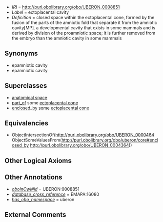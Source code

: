  * *IRI* = http://purl.obolibrary.org/obo/UBERON_0008851
 * *Label* = ectoplacental cavity
 * *Definition* = closed space within the ectoplacental cone, formed by the fusion of the parts of the amniotic fold that separate it from the amniotic cavity[MP]. a developmental cavity that exists in some mammals and is derived by division of the proamniotic space; it is further removed from the embryo than the amniotic cavity in some mammals

## Synonyms

 * epamniotic cavity
 * epamniotic cavity

## Superclasses

 * [anatomical space](../../UBERON/64/UBERON_0000464.md)
 * [part_of](../../BFO/50/BFO_0000050.md) some [ectoplacental cone](../../UBERON/64/UBERON_0004364.md)
 * [enclosed_by](../../core#enclosed/by/core#enclosed_by.md) some [ectoplacental cone](../../UBERON/64/UBERON_0004364.md)

## Equivalencies

 * ObjectIntersectionOf(<http://purl.obolibrary.org/obo/UBERON_0000464> ObjectSomeValuesFrom(<http://purl.obolibrary.org/obo/uberon/core#enclosed_by> <http://purl.obolibrary.org/obo/UBERON_0004364>))

## Other Logical Axioms


## Other Annotations

 * *[oboInOwl#id](../../id/oboInOwl#id.md)* = UBERON:0008851
 * *[database_cross_reference](../../ef/oboInOwl#hasDbXref.md)* = EMAPA:16080
 * *[has_obo_namespace](../../ce/oboInOwl#hasOBONamespace.md)* = uberon

## External Comments

